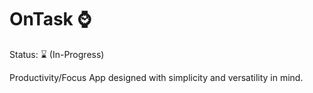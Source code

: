 # OnTask ⌚
Status: ⌛ (In-Progress)

Productivity/Focus App designed with simplicity and versatility in mind.
